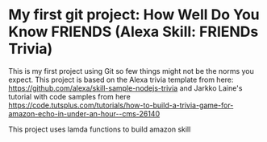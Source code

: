 # My first git project: How Well Do You Know FRIENDS (Alexa Skill: FRIENDs Trivia)
This is my first project using Git so few things might not be the norms you expect. This project is based on the Alexa trivia template from here: https://github.com/alexa/skill-sample-nodejs-trivia and Jarkko Laine's tutorial with code samples from here https://code.tutsplus.com/tutorials/how-to-build-a-trivia-game-for-amazon-echo-in-under-an-hour--cms-26140

This project uses lamda functions to build amazon skill




